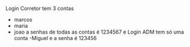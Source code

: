 Login Corretor tem 3 contas 
- marcos 
- maria 
- joao
a senhas de todas as contas é 1234567
e Login ADM tem só uma conta
-Miguel
e a senha é 123456
